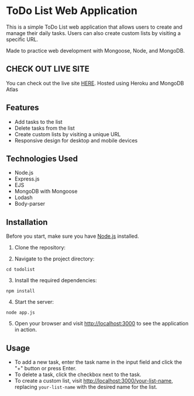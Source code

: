 # ToDo List Web Application

This is a simple ToDo List web application that allows users to create and manage their daily tasks. Users can also create custom lists by visiting a specific URL.

Made to practice web development with Mongoose, Node, and MongoDB.

## CHECK OUT LIVE SITE
You can check out the live site [HERE](https://benny-beaver-todo.herokuapp.com/).
Hosted using Heroku and MongoDB Atlas

## Features

- Add tasks to the list
- Delete tasks from the list
- Create custom lists by visiting a unique URL
- Responsive design for desktop and mobile devices

## Technologies Used

- Node.js
- Express.js
- EJS
- MongoDB with Mongoose
- Lodash
- Body-parser

## Installation

Before you start, make sure you have [Node.js](https://nodejs.org/en/) installed.

1. Clone the repository:

2. Navigate to the project directory:
```
cd todolist
```

3. Install the required dependencies:
```
npm install
```

4. Start the server:
```
node app.js
```

5. Open your browser and visit [http://localhost:3000](http://localhost:3000) to see the application in action.

## Usage

- To add a new task, enter the task name in the input field and click the "+" button or press Enter.
- To delete a task, click the checkbox next to the task.
- To create a custom list, visit [http://localhost:3000/your-list-name](http://localhost:3000/your-list-name), replacing `your-list-name` with the desired name for the list.
